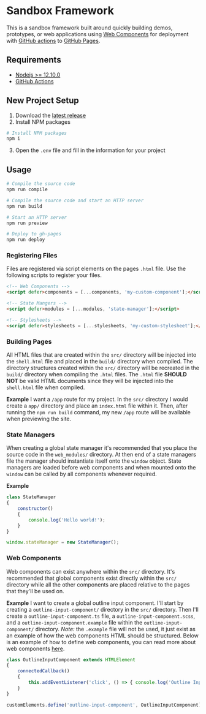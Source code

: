 # Sandbox Framework

This is a sandbox framework built around quickly building demos, prototypes, or web applications using [Web Components](https://developer.mozilla.org/en-US/docs/Web/Web_Components) for deployment with [GitHub actions](https://github.com/features/actions) to [GitHub Pages](https://pages.github.com/).

## Requirements

- [Nodejs >= 12.10.0](https://nodejs.org/en/)
- [GitHub Actions](https://github.com/features/actions)

## New Project Setup

1. Download the [latest release](https://github.com/codewithkyle/sandbox-framework/releases)
2. Install NPM packages

```sh
# Install NPM packages
npm i
```

3. Open the `.env` file and fill in the information for your project

## Usage

```sh
# Compile the source code
npm run compile

# Compile the source code and start an HTTP server
npm run build

# Start an HTTP server
npm run preview

# Deploy to gh-pages
npm run deploy
```

### Registering Files

Files are registered via script elements on the pages `.html` file. Use the following scripts to register your files.

```html
<!-- Web Components -->
<script defer>components = [...components, 'my-custom-component'];</script>

<!-- State Mangers -->
<script defer>modules = [...modules, 'state-manager'];</script>

<!-- Stylesheets -->
<script defer>stylesheets = [...stylesheets, 'my-custom-stylesheet'];</script>
```

### Building Pages

All HTML files that are created within the `src/` directory will be injected into the `shell.html` file and placed in the `build/` directory when compiled. The directory structures created within the `src/` directory will be recreated in the `build/` directory when compiling the `.html` files. The `.html` file **SHOULD NOT** be valid HTML documents since they will be injected into the `shell.html` file when compiled.

**Example**
I want a `/app` route for my project. In the `src/` directory I would create a `app/` directory and place an `index.html` file within it. Then, after running the `npm run build` command, my new `/app` route will be available when previewing the site.

### State Managers

When creating a global state manager it's recommended that you place the source code in the `web_modules/` directory. At then end of a state managers file the manager should instantiate itself onto the `window` object. State managers are loaded before web components and when mounted onto the `window` can be called by all components whenever required.

**Example**

```javascript
class StateManager
{
    constructor()
    {
        console.log('Hello world!');
    }
}

window.stateManager = new StateManager();
```

### Web Components

Web components can exist anywhere within the `src/` directory. It's recommended that global components exist directly within the `src/` directory while all the other components are placed relative to the pages that they'll be used on.

**Example**
I want to create a global outline input component. I'll start by creating a `outline-input-component/` directory in the `src/` directory. Then I'll create a `outline-input-component.ts` file, a `outline-input-component.scss`, and a `outline-input-component.example` file within the `outline-input-component/` directory. *Note:* the `.example` file will not be used, it just exist as an example of how the web components HTML should be structured. Below is an example of how to define web components, you can read more about web components [here](https://developer.mozilla.org/en-US/docs/Web/Web_Components).

```javascript
class OutlineInputComponent extends HTMLElement
{
    connectedCallback()
    {
        this.addEventListener('click', () => { console.log('Outline Input Component was clicked'); });
    }
}

customElements.define('outline-input-component', OutlineInputComponent);
```